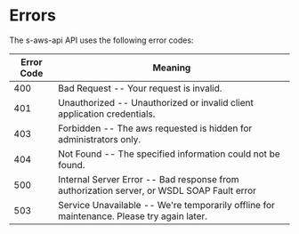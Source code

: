 # Errors

The s-aws-api API uses the following error codes:


Error Code | Meaning
---------- | -------
400 | Bad Request -- Your request is invalid.
401 | Unauthorized -- Unauthorized or invalid client application credentials.
403 | Forbidden -- The aws requested is hidden for administrators only.
404 | Not Found -- The specified information could not be found.
500 | Internal Server Error -- Bad response from authorization server, or WSDL SOAP Fault error
503 | Service Unavailable -- We're temporarily offline for maintenance. Please try again later.
